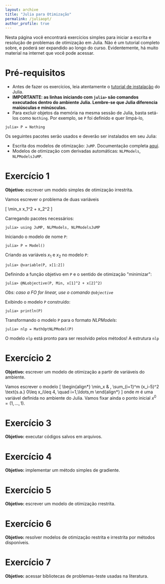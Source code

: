 ```yaml
---
layout: archive
title: "Julia para Otimização"
permalink: /juliaopt/
author_profile: true
---
```


Nesta página você encontrará exercícios simples para iniciar a escrita e resolução de problemas de otimização em Julia. Não é um tutorial completo sobre, e poderá ser expandido ao longo do curso. Evidentemente, há muito material na internet que você pode acessar.

# Pré-requisitos

- Antes de fazer os exercícios, leia atentamente o [tutorial de instalação](julia) do Julia.
- **IMPORTANTE: as linhas iniciando com `julia>` são comandos executados dentro do ambiente Julia. Lembre-se que Julia diferencia maiúsculas e minúsculas.**
- Para excluir objetos da memória na mesma sessão de Julia, basta setá-los como `Nothing`. Por exemplo, se `P` foi definido e quer limpá-lo,
~~~
julia> P = Nothing
~~~

Os seguintes pacotes serão usados e deverão ser instalados em seu Julia:
- Escrita dos modelos de otimização: `JuMP`. Documentação completa [aqui](https://jump.dev/JuMP.jl/stable/).
- Modelos de otimização com derivadas automáticas: `NLPModels`, `NLPModelsJuMP`.


# Exercício 1

**Objetivo:** escrever um modelo simples de otimização irrestrita.

Vamos escrever o problema de duas variáveis

\[
\min_x x_1^2 + x_2^2
\]

Carregando pacotes necessários:
~~~
julia> using JuMP, NLPModels, NLPModelsJuMP
~~~

Iniciando o modelo de nome `P`:
~~~
julia> P = Model()
~~~

Criando as variáveis $x_1$ e $x_2$ no modelo `P`:
~~~
julia> @variable(P, x[1:2])
~~~

Definindo a função objetivo em `P` e o sentido de otimização "minimizar":
~~~
julia> @NLobjective(P, Min, x[1]^2 + x[2]^2)
~~~
*Obs: caso a FO for linear, use o comando `@objective`*

Exibindo o modelo `P` construído:
~~~
julia> println(P)
~~~

Transformando o modelo `P` para o formato *NLPModels*:
~~~
julia> nlp = MathOptNLPModel(P)
~~~

O modelo `nlp` está pronto para ser resolvido pelos métodos! A estrutura `nlp`


# Exercício 2

**Objetivo:** escrever um modelo de otimização a partir de variáveis do ambiente.

Vamos escrever o modelo
\[
\begin{align*}
\min_x & \, \sum_{i=1}^m (x_i-5)^2
\text{s.a.} 0\leq x_i\leq 4, \quad i=1,\ldots,m
\end{align*}
\]
onde $m$ é uma variável definida no ambiente do Julia. Vamos fixar ainda o ponto inicial $x^0=(1,\ldots,1)$.


# Exercício 3

**Objetivo:** executar códigos salvos em arquivos.


# Exercício 4

**Objetivo:** implementar um método simples de gradiente.


# Exercício 5

**Objetivo:** escrever um modelo de otimização rrestrita.


# Exercício 6

**Objetivo:** resolver modelos de otimização restrita e irrestrita por métodos disponíveis.


# Exercício 7

**Objetivo:** acessar bibliotecas de problemas-teste usadas na literatura.

